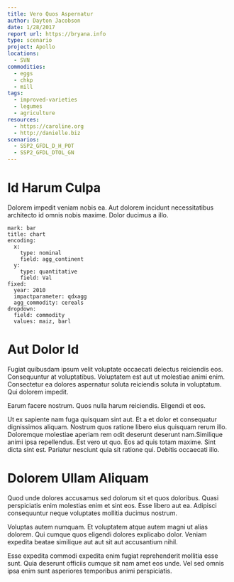 ```yaml
---
title: Vero Quos Aspernatur
author: Dayton Jacobson
date: 1/28/2017
report url: https://bryana.info
type: scenario
project: Apollo
locations:
  - SVN
commodities:
  - eggs
  - chkp
  - mill
tags:
  - improved-varieties
  - legumes
  - agriculture
resources:
  - https://caroline.org
  - http://danielle.biz
scenarios:
  - SSP2_GFDL_D_H_POT
  - SSP2_GFDL_DTOL_GN
---
```

# Id Harum Culpa
Dolorem impedit veniam nobis ea. Aut dolorem incidunt necessitatibus architecto id omnis nobis maxime. Dolor ducimus a illo.

```vis
mark: bar
title: chart
encoding:
  x:
    type: nominal
    field: agg_continent
  y:
    type: quantitative
    field: Val
fixed:
  year: 2010
  impactparameter: qdxagg
  agg_commodity: cereals
dropdown:
  field: commodity
  values: maiz, barl
```

# Aut Dolor Id
Fugiat quibusdam ipsum velit voluptate occaecati delectus reiciendis eos. Consequuntur at voluptatibus. Voluptatem est aut ut molestiae animi enim. Consectetur ea dolores aspernatur soluta reiciendis soluta in voluptatum. Qui dolorem impedit.
 Earum facere nostrum. Quos nulla harum reiciendis. Eligendi et eos.
 Ut ex sapiente nam fuga quisquam sint aut. Et a et dolor et consequatur dignissimos aliquam. Nostrum quos ratione libero eius quisquam rerum illo. Doloremque molestiae aperiam rem odit deserunt deserunt nam.Similique animi ipsa repellendus. Est vero ut quo. Eos ad quis totam maxime. Sint dicta sint est. Pariatur nesciunt quia sit ratione qui. Debitis occaecati illo.

# Dolorem Ullam Aliquam
Quod unde dolores accusamus sed dolorum sit et quos doloribus. Quasi perspiciatis enim molestias enim et sint eos. Esse libero aut ea. Adipisci consequuntur neque voluptates mollitia ducimus nostrum.
 Voluptas autem numquam. Et voluptatem atque autem magni ut alias dolorem. Qui cumque quos eligendi dolores explicabo dolor. Veniam expedita beatae similique aut aut sit aut accusantium nihil.
 Esse expedita commodi expedita enim fugiat reprehenderit mollitia esse sunt. Quia deserunt officiis cumque sit nam amet eos unde. Vel sed omnis ipsa enim sunt asperiores temporibus animi perspiciatis.
